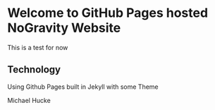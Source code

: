 # Welcome to GitHub Pages hosted NoGravity Website

This is a test for now

## Technology

Using Github Pages built in Jekyll with some Theme

Michael Hucke
